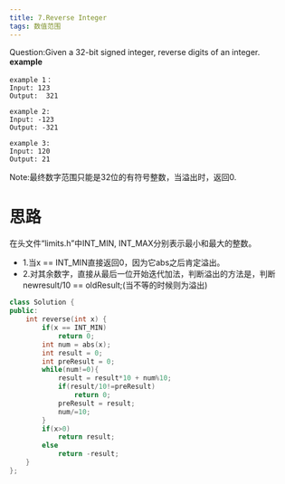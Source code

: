 ```yaml
---
title: 7.Reverse Integer
tags: 数值范围
---
```

Question:Given a 32-bit signed integer, reverse digits of an integer.
**example**

``` stylus
example 1：
Input: 123
Output:  321

example 2:
Input: -123
Output: -321

example 3:
Input: 120
Output: 21
```
Note:最终数字范围只能是32位的有符号整数，当溢出时，返回0.


# 思路
在头文件“limits.h”中INT_MIN, INT_MAX分别表示最小和最大的整数。
* 1.当x == INT_MIN直接返回0，因为它abs之后肯定溢出。
* 2.对其余数字，直接从最后一位开始迭代加法，判断溢出的方法是，判断newresult/10 == oldResult;(当不等的时候则为溢出)


```c++
class Solution {
public:
    int reverse(int x) {
        if(x == INT_MIN)
            return 0;
        int num = abs(x);
        int result = 0;
        int preResult = 0;
        while(num!=0){
            result = result*10 + num%10;
            if(result/10!=preResult)
                return 0;
            preResult = result;
            num/=10;
        }
        if(x>0)
            return result;
        else
            return -result;
    }
};
```


